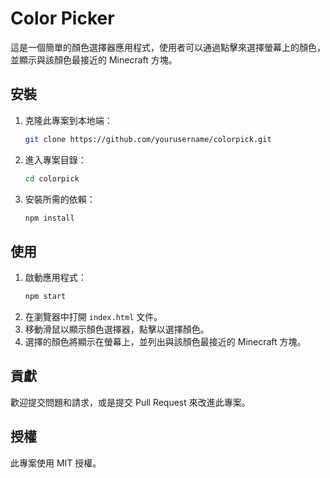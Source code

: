 # Color Picker

這是一個簡單的顏色選擇器應用程式，使用者可以通過點擊來選擇螢幕上的顏色，並顯示與該顏色最接近的 Minecraft 方塊。

## 安裝

1. 克隆此專案到本地端：
    ```bash
    git clone https://github.com/yourusername/colorpick.git
    ```
2. 進入專案目錄：
    ```bash
    cd colorpick
    ```
3. 安裝所需的依賴：
    ```bash
    npm install
    ```

## 使用

1. 啟動應用程式：
    ```bash
    npm start
    ```
2. 在瀏覽器中打開 `index.html` 文件。
3. 移動滑鼠以顯示顏色選擇器，點擊以選擇顏色。
4. 選擇的顏色將顯示在螢幕上，並列出與該顏色最接近的 Minecraft 方塊。

## 貢獻

歡迎提交問題和請求，或是提交 Pull Request 來改進此專案。

## 授權

此專案使用 MIT 授權。
